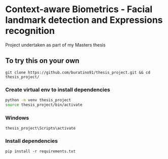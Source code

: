 # Context-aware Biometrics - Facial landmark detection and Expressions recognition
Project undertaken as part of my Masters thesis

## To try this on your own
`git clone https://github.com/buratino91/thesis_project.git && cd thesis_project/`

### Create virtual env to install dependencies
```bash
python -m venv thesis_project
source thesis_project/bin/activate
```
### Windows
`thesis_project\Scripts\activate`

### Install dependencies
`pip install -r requirements.txt`
